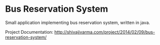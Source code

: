 Bus Reservation System
======================
Small application implementing bus reservation system, written in java.

Project Documentation: http://shivajivarma.com/project/2014/02/09/bus-reservation-system/
